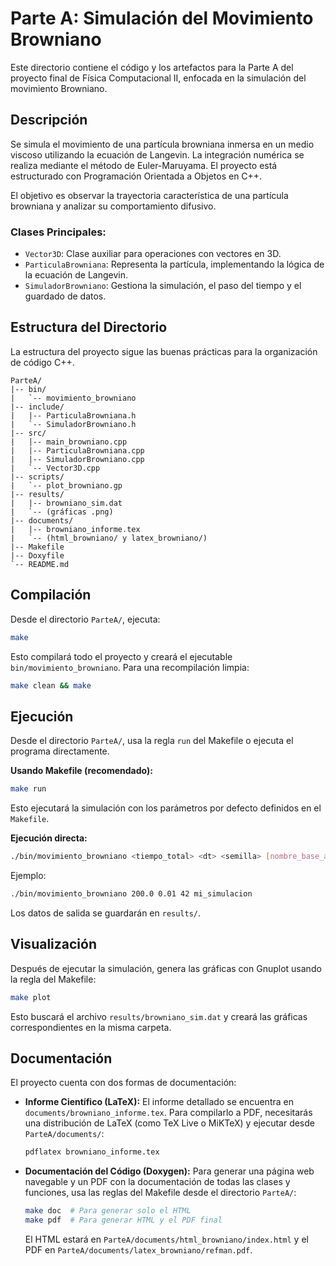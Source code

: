 # Parte A: Simulación del Movimiento Browniano

Este directorio contiene el código y los artefactos para la Parte A del proyecto final de Física Computacional II, enfocada en la simulación del movimiento Browniano.

## Descripción

Se simula el movimiento de una partícula browniana inmersa en un medio viscoso utilizando la ecuación de Langevin. La integración numérica se realiza mediante el método de Euler-Maruyama. El proyecto está estructurado con Programación Orientada a Objetos en C++.

El objetivo es observar la trayectoria característica de una partícula browniana y analizar su comportamiento difusivo.

### Clases Principales:
* `Vector3D`: Clase auxiliar para operaciones con vectores en 3D.
* `ParticulaBrowniana`: Representa la partícula, implementando la lógica de la ecuación de Langevin.
* `SimuladorBrowniano`: Gestiona la simulación, el paso del tiempo y el guardado de datos.

## Estructura del Directorio

La estructura del proyecto sigue las buenas prácticas para la organización de código C++.

```text
ParteA/
|-- bin/
|   `-- movimiento_browniano
|-- include/
|   |-- ParticulaBrowniana.h
|   `-- SimuladorBrowniano.h
|-- src/
|   |-- main_browniano.cpp
|   |-- ParticulaBrowniana.cpp
|   |-- SimuladorBrowniano.cpp
|   `-- Vector3D.cpp
|-- scripts/
|   `-- plot_browniano.gp
|-- results/
|   |-- browniano_sim.dat
|   `-- (gráficas .png)
|-- documents/
|   |-- browniano_informe.tex
|   `-- (html_browniano/ y latex_browniano/)
|-- Makefile
|-- Doxyfile
`-- README.md
```

## Compilación
Desde el directorio `ParteA/`, ejecuta:
```bash
make
```
Esto compilará todo el proyecto y creará el ejecutable `bin/movimiento_browniano`. Para una recompilación limpia:
```bash
make clean && make
```

## Ejecución
Desde el directorio `ParteA/`, usa la regla `run` del Makefile o ejecuta el programa directamente.

**Usando Makefile (recomendado):**
```bash
make run
```
Esto ejecutará la simulación con los parámetros por defecto definidos en el `Makefile`.

**Ejecución directa:**
```bash
./bin/movimiento_browniano <tiempo_total> <dt> <semilla> [nombre_base_archivo]
```
Ejemplo:
```bash
./bin/movimiento_browniano 200.0 0.01 42 mi_simulacion
```
Los datos de salida se guardarán en `results/`.

## Visualización
Después de ejecutar la simulación, genera las gráficas con Gnuplot usando la regla del Makefile:
```bash
make plot
```
Esto buscará el archivo `results/browniano_sim.dat` y creará las gráficas correspondientes en la misma carpeta.

## Documentación
El proyecto cuenta con dos formas de documentación:

* **Informe Científico (LaTeX):** El informe detallado se encuentra en `documents/browniano_informe.tex`. Para compilarlo a PDF, necesitarás una distribución de LaTeX (como TeX Live o MiKTeX) y ejecutar desde `ParteA/documents/`:
    ```bash
    pdflatex browniano_informe.tex
    ```
* **Documentación del Código (Doxygen):** Para generar una página web navegable y un PDF con la documentación de todas las clases y funciones, usa las reglas del Makefile desde el directorio `ParteA/`:
    ```bash
    make doc  # Para generar solo el HTML
    make pdf  # Para generar HTML y el PDF final
    ```
    El HTML estará en `ParteA/documents/html_browniano/index.html` y el PDF en `ParteA/documents/latex_browniano/refman.pdf`.

